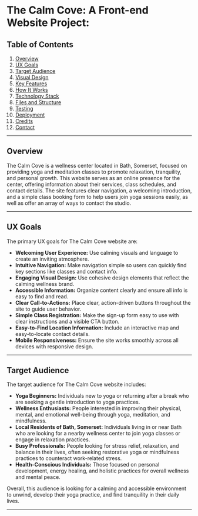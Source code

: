# The Calm Cove: A Front-end Website Project:

## Table of Contents

1. [Overview](#overview)
2. [UX Goals](#ux-goals)
3. [Target Audience](#target-audience)
4. [Visual Design](#visual-design)
5. [Key Features](#key-features)
6. [How It Works](#how-it-works)
7. [Technology Stack](#technology-stack)
8. [Files and Structure](#files-and-structure)
9. [Testing](#testing)
10. [Deployment](#deployment)
11. [Credits](#credits)
12. [Contact](#contact)

---

## Overview

The Calm Cove is a wellness center located in Bath, Somerset, focused on providing yoga and meditation classes to promote relaxation, tranquility, and personal growth. This website serves as an online presence for the center, offering information about their services, class schedules, and contact details. The site features clear navigation, a welcoming introduction, and a simple class booking form to help users join yoga sessions easily, as well as offer an array of ways to contact the studio.

---

## UX Goals

The primary UX goals for The Calm Cove website are:

- **Welcoming User Experience:** Use calming visuals and language to create an inviting atmosphere.
- **Intuitive Navigation:** Make navigation simple so users can quickly find key sections like classes and contact info.
- **Engaging Visual Design:** Use cohesive design elements that reflect the calming wellness brand.
- **Accessible Information:** Organize content clearly and ensure all info is easy to find and read.
- **Clear Call-to-Actions:** Place clear, action-driven buttons throughout the site to guide user behavior.
- **Simple Class Registration:** Make the sign-up form easy to use with clear instructions and a visible CTA button.
- **Easy-to-Find Location Information:** Include an interactive map and easy-to-locate contact details.
- **Mobile Responsiveness:** Ensure the site works smoothly across all devices with responsive design.


---

## Target Audience

The target audience for The Calm Cove website includes:

- **Yoga Beginners:** Individuals new to yoga or returning after a break who are seeking a gentle introduction to yoga practices.
- **Wellness Enthusiasts:** People interested in improving their physical, mental, and emotional well-being through yoga, meditation, and mindfulness.
- **Local Residents of Bath, Somerset:** Individuals living in or near Bath who are looking for a nearby wellness center to join yoga classes or engage in relaxation practices.
- **Busy Professionals:** People looking for stress relief, relaxation, and balance in their lives, often seeking restorative yoga or mindfulness practices to counteract work-related stress.
- **Health-Conscious Individuals:** Those focused on personal development, energy healing, and holistic practices for overall wellness and mental peace.

Overall, this audience is looking for a calming and accessible environment to unwind, develop their yoga practice, and find tranquility in their daily lives.

---

